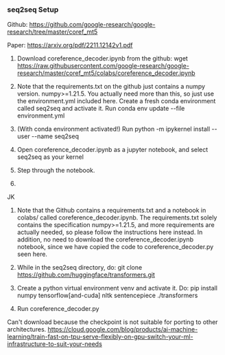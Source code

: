 ### seq2seq Setup

Github: https://github.com/google-research/google-research/tree/master/coref_mt5

Paper: https://arxiv.org/pdf/2211.12142v1.pdf

1. Download coreference_decoder.ipynb from the github: wget https://raw.githubusercontent.com/google-research/google-research/master/coref_mt5/colabs/coreference_decoder.ipynb

2. Note that the requirements.txt on the github just contains a numpy version. numpy>=1.21.5. You actually need more than this, so just use the environment.yml included here. Create a fresh conda environment called seq2seq and activate it. Run conda env update --file environment.yml

3. (With conda environment activated!) Run python -m ipykernel install --user --name seq2seq

4. Open coreference_decoder.ipynb as a jupyter notebook, and select seq2seq as your kernel

5. Step through the notebook.

6. 


JK

1. Note that the Github contains a requirements.txt and a notebook in colabs/ called coreference_decoder.ipynb. The requirements.txt solely contains the specification numpy>=1.21.5, and more requirements are actually needed, so please follow the instructions here instead. In addition, no need to download the coreference_decoder.ipynb notebook, since we have copied the code to coreference_decoder.py seen here.

2. While in the seq2seq directory, do: git clone https://github.com/huggingface/transformers.git

3. Create a python virtual environment venv and activate it. Do: pip install numpy tensorflow\[and-cuda\] nltk sentencepiece ./transformers

4. Run coreference_decoder.py


Can't download because the checkpoint is not suitable for porting to other architectures. https://cloud.google.com/blog/products/ai-machine-learning/train-fast-on-tpu-serve-flexibly-on-gpu-switch-your-ml-infrastructure-to-suit-your-needs

